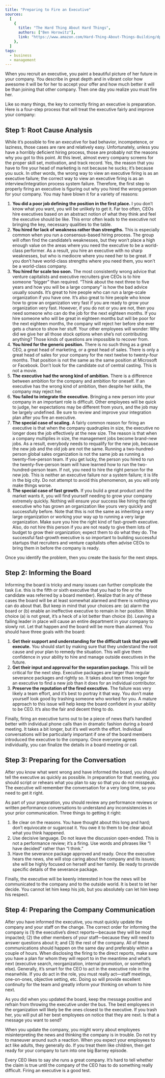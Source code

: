 ```yaml
---
title: "Preparing to Fire an Executive"
sources:
  [
    {
      title: "The Hard Thing About Hard Things",
      authors: ["Ben Horowitz"],
      link: "https://www.amazon.com/Hard-Thing-About-Things-Building/dp/0062273205",
    },
  ]
tags:
  - business
  - management
---
```


When you recruit an executive, you paint a beautiful picture of her future in your company. You describe in great depth and in vibrant color how awesome it will be for her to accept your offer and how much better it will be than joining that other company. Then one day you realize you must fire her.

Like so many things, the key to correctly firing an executive is preparation. Here is a four-step process that will treat the executive fairly and improve your company:

## Step 1: Root Cause Analysis

While it’s possible to fire an executive for bad behavior, incompetence, or laziness, those cases are rare and relatively easy. Unfortunately, unless you have a horribly deficient hiring process, those are probably not the reasons why you got to this point. At this level, almost every company screens for the proper skill set, motivation, and track record. Yes, the reason that you have to fire your head of marketing is not because he sucks; it’s because you suck. In other words, the wrong way to view an executive firing is as an executive failure; the correct way to view an executive firing is as an interview/integration process system failure. Therefore, the first step to properly firing an executive is figuring out why you hired the wrong person for your company. You may have blown it for a variety of reasons:

1. **You did a poor job defining the position in the first place.** I you don’t know what you want, you will be unlikely to get it. Far too often, CEOs hire executives based on an abstract notion of what they think and feel the executive should be like. This error often leads to the executive not bringing the key, necessary qualities to the table.
1. **You hired for lack of weakness rather than strengths.** This is especially common when you run a consensus-based hiring process. The group will often find the candidate’s weaknesses, but they won’t place a high enough value on the areas where you need the executive to be a world-class performer. As a result, you hire an executive with no sharp weaknesses, but who is mediocre where you need her to be great. If you don’t have world-class strengths where you need them, you won’t be a world-class company.
1. **You hired for scale too soon.** The most consistently wrong advice that venture capitalists and executive recruiters give CEOs is to hire someone “bigger” than required. “Think about the next three to five years and how you will be a large company” is how the bad advice usually sounds. It’s great to hire people who can run a large-scale organization if you have one. It’s also great to hire people who know how to grow an organization very fast if you are ready to grow your organization very fast. However, if you do not or you are not, then you need someone who can do the job for the next eighteen months. If you hire someone who will be great in eighteen months but will be poor for the next eighteen months, the company will reject her before she ever gets a chance to show her stuff. Your other employees will wonder: Why did we give her all those stock options when she’s not contributing anything? Those kinds of questions are impossible to recover from.
1. **You hired for the generic position.** There is no such thing as a great CEO, a great head of marketing, or a great head of sales. There is only a great head of sales for your company for the next twelve to twenty-four months. That position is not the same as the same position at Microsoft or Facebook. Don’t look for the candidate out of central casting. This is not a movie.
1. **The executive had the wrong kind of ambition.** There is a difference between ambition for the company and ambition for oneself. If an executive has the wrong kind of ambition, then despite her skills, the company may reject her.
1. **You failed to integrate the executive.** Bringing a new person into your company in an important role is difficult. Other employees will be quick to judge, her expectations may be different from yours, and the job may be largely undefined. Be sure to review and improve your integration plan after you fire an executive.
1. **The special case of scaling.** A fairly common reason for firing an executive is that when the company quadruples in size, the executive no longer does the job effectively at the new size. The reason is that when a company multiplies in size, the management jobs become brand-new jobs. As a result, everybody needs to requalify for the new job, because the new job and the old job are not the same. Running a two-hundred-person global sales organization is not the same job as running a twenty-five-person team. If you get lucky, the person you hired to run the twenty-five-person team will have learned how to run the two-hundred-person team. If not, you need to hire the right person for the new job. This is neither an executive failure nor a system failure; it is life in the big city. Do not attempt to avoid this phenomenon, as you will only make things worse.
1. **The special case of fast growth.** If you build a great product and the market wants it, you will find yourself needing to grow your company extremely quickly. Nothing will ensure your success like hiring the right executive who has grown an organization like yours very quickly and successfully before. Note that this is not the same as inheriting a very large organization or working your way up to running a very large organization. Make sure you hire the right kind of fast-growth executive. Also, do not hire this person if you are not ready to give them lots of budget to grow their organization; expect them to do what they do. The successful fast-growth executive is so important to building successful startups that recruiters and venture capitalists often advise CEOs to bring them in before the company is ready.

Once you identify the problem, then you create the basis for the next steps.

## Step 2: Informing the Board

Informing the board is tricky and many issues can further complicate the task (i.e. this is the fifth or sixth executive that you had to fire or the candidate was referred by a board member). Realize that in any of these cases the board will be at least somewhat alarmed and there is nothing you can do about that. But keep in mind that your choices are: (a) alarm the board or (b) enable an ineffective executive to remain in her position. While choice (a) is not great, it’s a heck of a lot better than choice (b). Leaving a failing leader in place will cause an entire department in your company to slowly rot. Let that happen and the board will be more than alarmed. You should have three goals with the board:

1. **Get their support and understanding for the difficult task that you will execute.** You should start by making sure that they understand the root cause and your plan to remedy the situation. This will give them confidence in your ability to hire and manage outside executives in the future.
2. **Get their input and approval for the separation package.** This will be critical for the next step. Executive packages are larger than regular severance packages and rightly so. It takes about ten times longer for an executive to find a new job than it does for an individual contributor.
3. **Preserve the reputation of the fired executive.** The failure was very likely a team effort, and it’s best to portray it that way. You don’t make yourself look good by trashing someone who worked for you. A mature approach to this issue will help keep the board confident in your ability to be CEO. It’s also the fair and decent thing to do.

Finally, firing an executive turns out to be a piece of news that’s handled better with individual phone calls than in dramatic fashion during a board meeting. It takes a bit longer, but it’s well worth the effort. Individual conversations will be particularly important if one of the board members introduced the executive to the company. Once everyone agrees individually, you can finalize the details in a board meeting or call.

## Step 3: Preparing for the Conversation

After you know what went wrong and have informed the board, you should tell the executive as quickly as possible. In preparation for that meeting, you should script or rehears what you plan to say so that you do not misspeak. The executive will remember the conversation for a very long time, so you need to get it right.

As part of your preparation, you should review any performance reviews or written performance conversations to understand any inconsistencies in your prior communication. Three things to getting it right:

1. Be clear on the reasons. You have thought about this long and hard; don’t equivocate or sugarcoat it. You owe it to them to be clear about what you think happened.
2. Use decisive language. Do not leave the discussion open-ended. This is not a performance review; it’s a firing. Use words and phrases like “I have decided” rather than “I think.”
3. Have the severance package approved and ready. Once the executive hears the news, she will stop caring about the company and its issues; she will be highly focused on herself and her family. Be ready to provide specific details of the severance package.

Finally, the executive will be keenly interested in how the news will be communicated to the company and to the outside world. It is best to let her decide. You cannot let him keep his job, but you absolutely can let him keep his respect.

## Step 4: Preparing the Company Communication

After you have informed the executive, you must quickly update the company and your staff on the change. The correct order for informing the company is (1) the executive’s direct reports—because they will be most impacted; (2) the other members of your staff—because they will need to answer questions about it; and (3) the rest of the company. All of these communications should happen on the same day and preferably within a couple of hours. When disclosing the firing to the direct reports, make sure you have a plan for whom they will report to in the meantime and what’s next (executive search, reorganization, internal promotion, or something else). Generally, it’s smart for the CEO to act in the executive role in the meanwhile. If you do act in the role, you must really act—staff meetings, one-on-ones, objective setting, etc. Doing so will provide excellent continuity for the team and greatly inform your thinking on whom to hire next.

As you did when you updated the board, keep the message positive and refrain from throwing the executive under the bus. The best employees in the organization will likely be the ones closest to the executive. If you trash her, you will put all her best employees on notice that they are next. Is that a message you want to send?

When you update the company, you might worry about employees misinterpreting the news and thinking the company is in trouble. Do not try to maneuver around such a reaction. When you expect your employees to act like adults, they generally do. If you treat them like children, then get ready for your company to turn into one big Barney episode.

Every CEO likes to say she runs a great company. It’s hard to tell whether the claim is true until the company of the CEO has to do something really difficult. Firing an executive is a good test.
